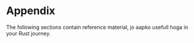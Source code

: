 # Appendix

The following sections contain reference material, jo aapko usefull hoga in your Rust journey.